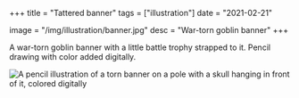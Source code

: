 +++
title = "Tattered banner"
tags = ["illustration"]
date = "2021-02-21"

image = "/img/illustration/banner.jpg"
desc = "War-torn goblin banner"
+++

A war-torn goblin banner with a little battle trophy strapped to it. Pencil drawing with color added digitally.

![A pencil illustration of a torn banner on a pole with a skull hanging in front of it, colored digitally](/img/illustration/banner.jpg)
